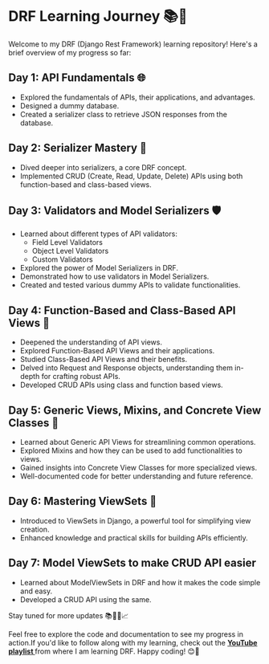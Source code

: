 # DRF Learning Journey 📚🚀

Welcome to my DRF (Django Rest Framework) learning repository! Here's a brief overview of my progress so far:

## Day 1: API Fundamentals 🌐

- Explored the fundamentals of APIs, their applications, and advantages.
- Designed a dummy database.
- Created a serializer class to retrieve JSON responses from the database.

## Day 2: Serializer Mastery 📝

- Dived deeper into serializers, a core DRF concept.
- Implemented CRUD (Create, Read, Update, Delete) APIs using both function-based and class-based views.

## Day 3: Validators and Model Serializers 🛡️

- Learned about different types of API validators:
  - Field Level Validators
  - Object Level Validators
  - Custom Validators
- Explored the power of Model Serializers in DRF.
- Demonstrated how to use validators in Model Serializers.
- Created and tested various dummy APIs to validate functionalities.

## Day 4: Function-Based and Class-Based API Views 📄
- Deepened the understanding of API views.
- Explored Function-Based API Views and their applications.
- Studied Class-Based API Views and their benefits.
- Delved into Request and Response objects, understanding them in-depth for crafting robust APIs.
- Developed CRUD APIs using class and function based views.

## Day 5: Generic Views, Mixins, and Concrete View Classes 🔄

- Learned about Generic API Views for streamlining common operations.
- Explored Mixins and how they can be used to add functionalities to views.
- Gained insights into Concrete View Classes for more specialized views.
- Well-documented code for better understanding and future reference.

## Day 6: Mastering ViewSets 🌟

- Introduced to ViewSets in Django, a powerful tool for simplifying view creation.
- Enhanced knowledge and practical skills for building APIs efficiently.

## Day 7: Model ViewSets to make CRUD API easier

- Learned about ModelViewSets in DRF and how it makes the code simple and easy.
- Developed  a CRUD API using the same.

Stay tuned for more updates 📚👩‍💻📈

Feel free to explore the code and documentation to see my progress in action.If you'd like to follow along with my learning, check out the <a href = "https://www.youtube.com/playlist?list=PLbGui_ZYuhijTKyrlu-0g5GcP9nUp_HlN"> <b>YouTube playlist </b>  </a> from where I am learning DRF. Happy coding! 😊🚀
